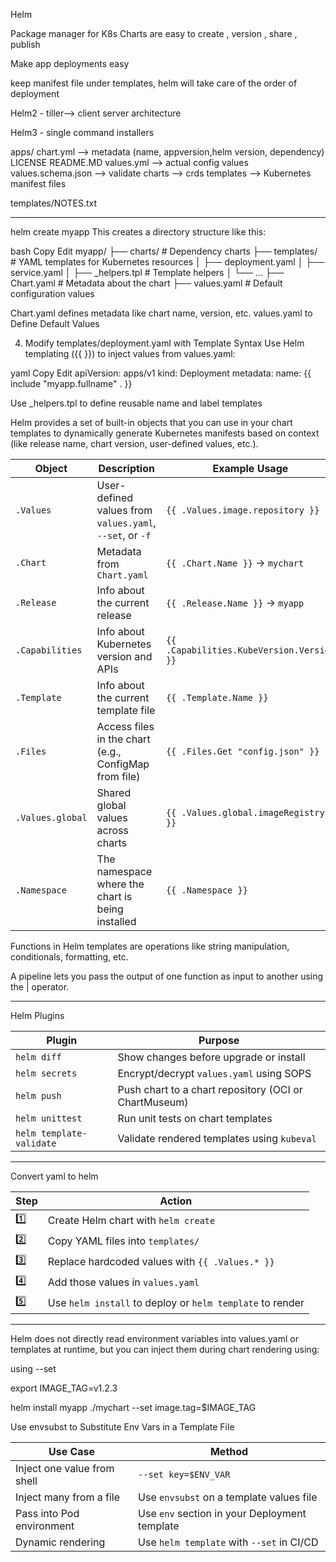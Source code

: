 Helm

Package manager for K8s 
Charts are easy to create , version , share , publish 

Make app deployments easy 

keep manifest file under templates, helm will take care of the order of deployment 

Helm2 - tiller--> client server architecture 

Helm3 - single command installers

apps/
  chart.yml --> metadata (name, appversion,helm version, dependency)
  LICENSE
  README.MD
  values.yml --> actual config values
  values.schema.json  --> validate 
  charts -->
  crds
  templates --> Kubernetes manifest files 
  
  templates/NOTES.txt 

-------------------------------------------------

helm create myapp
This creates a directory structure like this:

bash
Copy
Edit
myapp/
├── charts/                  # Dependency charts
├── templates/               # YAML templates for Kubernetes resources
│   ├── deployment.yaml
│   ├── service.yaml
│   ├── _helpers.tpl         # Template helpers
│   └── ...
├── Chart.yaml               # Metadata about the chart
├── values.yaml              # Default configuration values

Chart.yaml defines metadata like chart name, version, etc.
values.yaml to Define Default Values

4. Modify templates/deployment.yaml with Template Syntax
Use Helm templating ({{ }}) to inject values from values.yaml:

yaml
Copy
Edit
apiVersion: apps/v1
kind: Deployment
metadata:
  name: {{ include "myapp.fullname" . }}



Use _helpers.tpl to define reusable name and label templates

Helm provides a set of built-in objects that you can use in your chart templates to dynamically generate Kubernetes manifests based on context (like release name, chart version, user-defined values, etc.).

| Object           | Description                                              | Example Usage                             |
| ---------------- | -------------------------------------------------------- | ----------------------------------------- |
| `.Values`        | User-defined values from `values.yaml`, `--set`, or `-f` | `{{ .Values.image.repository }}`          |
| `.Chart`         | Metadata from `Chart.yaml`                               | `{{ .Chart.Name }}` → `mychart`           |
| `.Release`       | Info about the current release                           | `{{ .Release.Name }}` → `myapp`           |
| `.Capabilities`  | Info about Kubernetes version and APIs                   | `{{ .Capabilities.KubeVersion.Version }}` |
| `.Template`      | Info about the current template file                     | `{{ .Template.Name }}`                    |
| `.Files`         | Access files in the chart (e.g., ConfigMap from file)    | `{{ .Files.Get "config.json" }}`          |
| `.Values.global` | Shared global values across charts                       | `{{ .Values.global.imageRegistry }}`      |
| `.Namespace`     | The namespace where the chart is being installed         | `{{ .Namespace }}`                        |


Functions in Helm templates are operations like string manipulation, conditionals, formatting, etc.

A pipeline lets you pass the output of one function as input to another using the | operator.

-------------------------------------------------------------------------------------------------------------

Helm Plugins 

| Plugin                   | Purpose                                               |
| ------------------------ | ----------------------------------------------------- |
| `helm diff`              | Show changes before upgrade or install                |
| `helm secrets`           | Encrypt/decrypt `values.yaml` using SOPS              |
| `helm push`              | Push chart to a chart repository (OCI or ChartMuseum) |
| `helm unittest`          | Run unit tests on chart templates                     |
| `helm template-validate` | Validate rendered templates using `kubeval`           |

-----------------------------------------------------------------------------------

Convert yaml to helm 

| Step | Action                                                    |
| ---- | --------------------------------------------------------- |
| 1️⃣  | Create Helm chart with `helm create`                      |
| 2️⃣  | Copy YAML files into `templates/`                         |
| 3️⃣  | Replace hardcoded values with `{{ .Values.* }}`           |
| 4️⃣  | Add those values in `values.yaml`                         |
| 5️⃣  | Use `helm install` to deploy or `helm template` to render |

---------------------------------------------------------------------------------------

Helm does not directly read environment variables into values.yaml or templates at runtime, but you can inject them during chart rendering using:

using --set 

export IMAGE_TAG=v1.2.3

helm install myapp ./mychart --set image.tag=$IMAGE_TAG

Use envsubst to Substitute Env Vars in a Template File

| Use Case                    | Method                                        |
| --------------------------- | --------------------------------------------- |
| Inject one value from shell | `--set key=$ENV_VAR`                          |
| Inject many from a file     | Use `envsubst` on a template values file      |
| Pass into Pod environment   | Use `env` section in your Deployment template |
| Dynamic rendering           | Use `helm template` with `--set` in CI/CD     |




